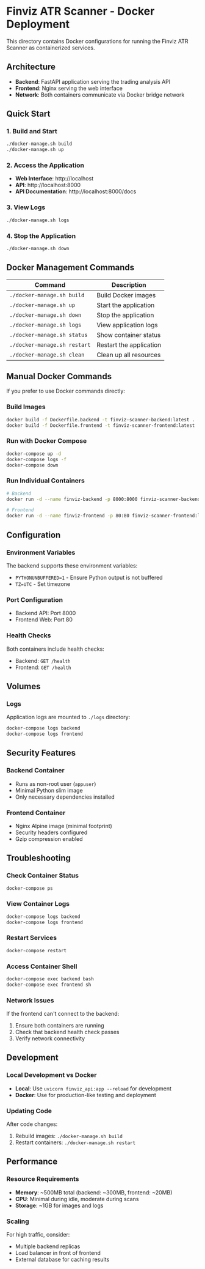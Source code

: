 # Finviz ATR Scanner - Docker Deployment

This directory contains Docker configurations for running the Finviz ATR Scanner as containerized services.

## Architecture

- **Backend**: FastAPI application serving the trading analysis API
- **Frontend**: Nginx serving the web interface
- **Network**: Both containers communicate via Docker bridge network

## Quick Start

### 1. Build and Start
```bash
./docker-manage.sh build
./docker-manage.sh up
```

### 2. Access the Application
- **Web Interface**: http://localhost
- **API**: http://localhost:8000
- **API Documentation**: http://localhost:8000/docs

### 3. View Logs
```bash
./docker-manage.sh logs
```

### 4. Stop the Application
```bash
./docker-manage.sh down
```

## Docker Management Commands

| Command | Description |
|---------|-------------|
| `./docker-manage.sh build` | Build Docker images |
| `./docker-manage.sh up` | Start the application |
| `./docker-manage.sh down` | Stop the application |
| `./docker-manage.sh logs` | View application logs |
| `./docker-manage.sh status` | Show container status |
| `./docker-manage.sh restart` | Restart the application |
| `./docker-manage.sh clean` | Clean up all resources |

## Manual Docker Commands

If you prefer to use Docker commands directly:

### Build Images
```bash
docker build -f Dockerfile.backend -t finviz-scanner-backend:latest .
docker build -f Dockerfile.frontend -t finviz-scanner-frontend:latest .
```

### Run with Docker Compose
```bash
docker-compose up -d
docker-compose logs -f
docker-compose down
```

### Run Individual Containers
```bash
# Backend
docker run -d --name finviz-backend -p 8000:8000 finviz-scanner-backend:latest

# Frontend
docker run -d --name finviz-frontend -p 80:80 finviz-scanner-frontend:latest
```

## Configuration

### Environment Variables
The backend supports these environment variables:
- `PYTHONUNBUFFERED=1` - Ensure Python output is not buffered
- `TZ=UTC` - Set timezone

### Port Configuration
- Backend API: Port 8000
- Frontend Web: Port 80

### Health Checks
Both containers include health checks:
- Backend: `GET /health`
- Frontend: `GET /health`

## Volumes

### Logs
Application logs are mounted to `./logs` directory:
```bash
docker-compose logs backend
docker-compose logs frontend
```

## Security Features

### Backend Container
- Runs as non-root user (`appuser`)
- Minimal Python slim image
- Only necessary dependencies installed

### Frontend Container
- Nginx Alpine image (minimal footprint)
- Security headers configured
- Gzip compression enabled

## Troubleshooting

### Check Container Status
```bash
docker-compose ps
```

### View Container Logs
```bash
docker-compose logs backend
docker-compose logs frontend
```

### Restart Services
```bash
docker-compose restart
```

### Access Container Shell
```bash
docker-compose exec backend bash
docker-compose exec frontend sh
```

### Network Issues
If the frontend can't connect to the backend:
1. Ensure both containers are running
2. Check that backend health check passes
3. Verify network connectivity

## Development

### Local Development vs Docker
- **Local**: Use `uvicorn finviz_api:app --reload` for development
- **Docker**: Use for production-like testing and deployment

### Updating Code
After code changes:
1. Rebuild images: `./docker-manage.sh build`
2. Restart containers: `./docker-manage.sh restart`

## Performance

### Resource Requirements
- **Memory**: ~500MB total (backend: ~300MB, frontend: ~20MB)
- **CPU**: Minimal during idle, moderate during scans
- **Storage**: ~1GB for images and logs

### Scaling
For high traffic, consider:
- Multiple backend replicas
- Load balancer in front of frontend
- External database for caching results
